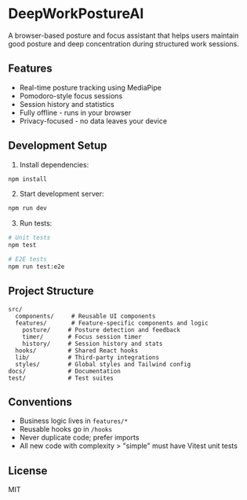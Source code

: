 # DeepWorkPostureAI

A browser-based posture and focus assistant that helps users maintain good posture and deep concentration during structured work sessions.

## Features

- Real-time posture tracking using MediaPipe
- Pomodoro-style focus sessions
- Session history and statistics
- Fully offline - runs in your browser
- Privacy-focused - no data leaves your device

## Development Setup

1. Install dependencies:
```bash
npm install
```

2. Start development server:
```bash
npm run dev
```

3. Run tests:
```bash
# Unit tests
npm test

# E2E tests
npm run test:e2e
```

## Project Structure

```
src/
  components/     # Reusable UI components
  features/       # Feature-specific components and logic
    posture/     # Posture detection and feedback
    timer/       # Focus session timer
    history/     # Session history and stats
  hooks/         # Shared React hooks
  lib/           # Third-party integrations
  styles/        # Global styles and Tailwind config
docs/            # Documentation
test/            # Test suites
```

## Conventions

- Business logic lives in `features/*`
- Reusable hooks go in `/hooks`
- Never duplicate code; prefer imports
- All new code with complexity > "simple" must have Vitest unit tests

## License

MIT 